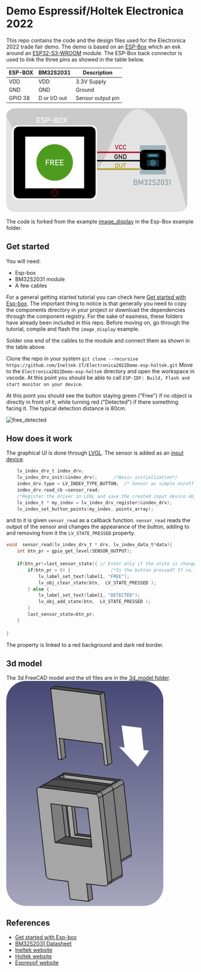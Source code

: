 # Demo Espressif/Holtek Electronica 2022 
This repo contains the code and the design files used for the Electronica 2022 trade fair demo.
The demo is based on an [ESP-Box](https://github.com/espressif/esp-box) which an evk around an [ESP32-S3-WROOM](https://www.espressif.com/sites/default/files/documentation/esp32-s3-wroom-1_wroom-1u_datasheet_en.pdf) module. The ESP-Box back connector is used to link the three pins as showed in the table below. 

|ESP-BOX | BM32S2031 | Description|
|---|---|---|
| VDD | VDD | 3.3V Supply |
| GND | GND | Ground |
| GPIO 38 | D or I/O out | Sensor output pin |

![Block_diagram](./images/blocks.png)

The code is forked from the example [image_display](https://github.com/espressif/esp-box/tree/master/examples/image_display) in the Esp-Box example folder. 

## Get started

You will need:
* Esp-box
* BM32S2031 module
* A few cables


For a general getting started tutorial you can check here [Get started with Esp-box](https://fbez.github.io/documentation/ESP-Box-getting-started.html). The important thing to notice is that generally you need to copy the components directory in your project or download the dependencies through the component registry. For the sake of easiness, these folders have already been included in this repo. Before moving on, go through the tutorial, compile and flash the `image_display` example. 

Solder one end of the cables to the module and connect them as shown in the table above. 

Clone the repo in your system
```git clone --recursive https://github.com/Ineltek-IT/Electronica2022Demo-esp-holtek.git```
Move to the `Electronica2022Demo-esp-holtek` directory and open the workspace in vscode. At this point you should be able to call `ESP-IDF: Build, Flash and start monitor on your device`.

At this point you should see the button staying green ("Free") if no object is directly in front of it, while turning red ("Detected") if there something facing it. The typical detection distance is 80cm. 

 
![free_detected](./images/freeDetected.png)

## How does it work

The graphical UI is done through [LVGL](https://lvgl.io/). The sensor is added as an [input device](https://docs.lvgl.io/8/overview/indev.html).

```c
    lv_indev_drv_t indev_drv;
    lv_indev_drv_init(&indev_drv);      /*Basic initialization*/
    indev_drv.type = LV_INDEV_TYPE_BUTTON;  /* Sensor as simple on/off button */
    indev_drv.read_cb =sensor_read;        
    /*Register the driver in LVGL and save the created input device object*/
    lv_indev_t * my_indev = lv_indev_drv_register(&indev_drv);
    lv_indev_set_button_points(my_indev, points_array);
```

and to it is given `sensor_read` as a callback function. `sensor_read` reads the output of the sensor and changes the appearance of the button, adding to and removing from it the `LV_STATE_PRESSED` property. 

```c
void  sensor_read(lv_indev_drv_t * drv, lv_indev_data_t*data){
    int btn_pr = gpio_get_level(SENSOR_OUTPUT); 

    if(btn_pr!=last_sensor_state){ // Enter only if the state is changed, otherwise it keeps calling the 
        if(btn_pr > 0) {               /*Is the button pressed? If so, add the state PRESSED to it, to see the change in appearance*/
            lv_label_set_text(label1, "FREE");
            lv_obj_clear_state(btn,  LV_STATE_PRESSED );
        } else {
            lv_label_set_text(label1, "DETECTED");
            lv_obj_add_state(btn,  LV_STATE_PRESSED );           
        }
        last_sensor_state=btn_pr;
    }

}
```

The property is linked to a red background and dark red border. 



## 3d model

The 3d FreeCAD model and the stl files are in the [3d_model folder](./3d_model/).  
![3d_model](./images/3dmodel.png)

## References
* [Get started with Esp-box](https://fbez.github.io/documentation/ESP-Box-getting-started.html)
* [BM32S2031 Datasheet](https://www.holtek.com/documents/10179/116711/BM32S2031-1v100.pdf)
* [Ineltek website](https://www.ineltek.com/it/)
* [Holtek website](https://www.holtek.com/)
* [Espressif website](https://www.espressif.com/)